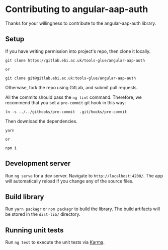 # Contributing to angular-aap-auth

Thanks for your willingness to contribute to the angular-aap-auth library.

## Setup

If you have writing permission into project's repo, then clone it locally.

```
git clone https://gitlab.ebi.ac.uk/tools-glue/angular-aap-auth

or

git clone git@gitlab.ebi.ac.uk:tools-glue/angular-aap-auth
```

Otherwise, fork the repo using GitLab, and submit pull requests.

All the commits should pass the `ng lint` command. Therefore, we recommend that
you set a `pre-commit` git hook in this way:

```
ln -s ../../githooks/pre-commit  .git/hooks/pre-commit
```

Then download the dependencies.

```
yarn

or

npm i
```


## Development server

Run `ng serve` for a dev server. Navigate to `http://localhost:4200/`. The app
will automatically reload if you change any of the source files.

## Build library

Run `yarn packagr`  or `npm packagr` to build the library. The build artifacts
will be stored in the `dist-lib/` directory.

## Running unit tests

Run `ng test` to execute the unit tests via
[Karma](https://karma-runner.github.io).
